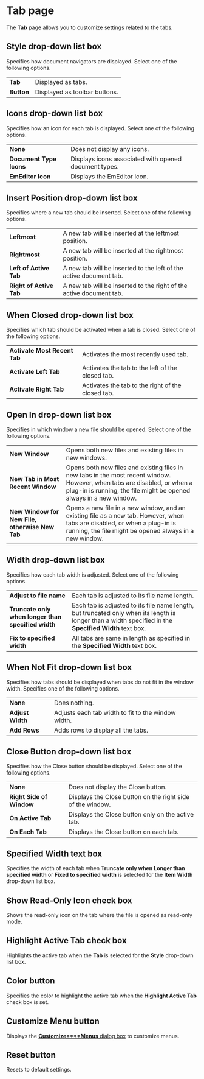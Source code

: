 # Tab page

The **Tab** page allows you to customize settings related to the tabs.

## Style drop-down list box

Specifies how document navigators are displayed. Select one of the following options.

|     |     |
| --- | --- |
| **Tab** | Displayed as tabs. |
| **Button** | Displayed as toolbar buttons. |

## Icons drop-down list box

Specifies how an icon for each tab is displayed. Select one of the following options.

|     |     |
| --- | --- |
| **None** | Does not display any icons. |
| **Document Type Icons** | Displays icons associated with opened document types. |
| **EmEditor Icon** | Displays the EmEditor icon. |

## Insert Position drop-down list box

Specifies where a new tab should be inserted. Select one of the following options.

|     |     |
| --- | --- |
| **Leftmost** | A new tab will be inserted at the leftmost position. |
| **Rightmost** | A new tab will be inserted at the rightmost position. |
| **Left of Active Tab** | A new tab will be inserted to the left of the active document tab. |
| **Right of Active Tab** | A new tab will be inserted to the right of the active document tab. |

## When Closed drop-down list box

Specifies which tab should be activated when a tab is closed. Select one of the following options.

|     |     |
| --- | --- |
| **Activate Most Recent Tab** | Activates the most recently used tab. |
| **Activate Left Tab** | Activates the tab to the left of the closed tab. |
| **Activate Right Tab** | Activates the tab to the right of the closed tab. |

## Open In drop-down list box

Specifies in which window a new file should be opened. Select one of the following options.

|     |     |
| --- | --- |
| **New Window** | Opens both new files and existing files in new windows. |
| **New Tab in Most Recent Window** | Opens both new files and existing files in new tabs in the most recent window. However, when tabs are disabled, or when a plug-in is running, the file might be opened always in a new window. |
| **New Window for New File, otherwise New Tab** | Opens a new file in a new window, and an existing file as a new tab. However, when tabs are disabled, or when a plug-in is running, the file might be opened always in a new window. |

## Width drop-down list box

Specifies how each tab width is adjusted. Select one of the following options.

|     |     |
| --- | --- |
| **Adjust to file name** | Each tab is adjusted to its file name length. |
| **Truncate only when longer than specified width** | Each tab is adjusted to its file name length, but truncated only when its length is longer than a width specified in the **Specified Width** text box. |
| **Fix to specified width** | All tabs are same in length as specified in the **Specified Width** text box. |

## When Not Fit drop-down list box

Specifies how tabs should be displayed when tabs do not fit in the window width. Specifies one of the following options.

|     |     |
| --- | --- |
| **None** | Does nothing. |
| **Adjust Width** | Adjusts each tab width to fit to the window width. |
| **Add Rows** | Adds rows to display all the tabs. |

## Close Button drop-down list box

Specifies how the Close button should be displayed. Select one of the following options.

|     |     |
| --- | --- |
| **None** | Does not display the Close button. |
| **Right Side of Window** | Displays the Close button on the right side of the window. |
| **On Active Tab** | Displays the Close button only on the active tab. |
| **On Each Tab** | Displays the Close button on each tab. |

## Specified Width text box

Specifies the width of each tab when **Truncate only when Longer than specified width** or **Fixed to specified width** is selected for the **Item Width** drop-down list box.

## Show Read-Only Icon check box

Shows the read-only icon on the tab where the file is opened as read-only mode.

## Highlight Active Tab check box

Highlights the active tab when the **Tab** is selected for the **Style** drop-down list box.

## Color button

Specifies the color to highlight the active tab when the **Highlight Active Tab** check box is set.

## Customize Menu button

Displays the [**Customize****Menus** dialog box](../../menus/index) to customize menus.

## Reset button

Resets to default settings.

